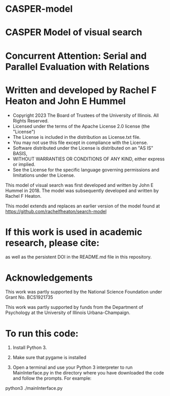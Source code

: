 # CASPER-model
# CASPER Model of visual search 
# Concurrent Attention: Serial and Parallel Evaluation with Relations
# Written and developed by Rachel F Heaton and John E Hummel

* Copyright 2023 The Board of Trustees of the University of Illinois. All Rights Reserved.
* Licensed under the terms of the Apache License 2.0 license (the "License")
* The License is included in the distribution as License.txt file.
* You may not use this file except in compliance with the License.
* Software distributed under the License is distributed on an "AS IS" BASIS,
* WITHOUT WARRANTIES OR CONDITIONS OF ANY KIND, either express or implied.
* See the License for the specific language governing permissions and limitations under the License.


This model of visual search was first developed and written by John E Hummel in 2018.
The model was subsequently developed and written by Rachel F Heaton.

This model extends and replaces an earlier version of the model found at https://github.com/rachelfheaton/search-model


# If this work is used in academic research, please cite:


as well as the persistent DOI in the README.md file in this repository.



# Acknowledgements

This work was partly supported by the National Science Foundation under Grant No. BCS1921735

This work was partly supported by funds from the Department of Psychology at the University of Illinois Urbana-Champaign.



# To run this code:

1. Install Python 3.

2. Make sure that pygame is installed 

3. Open a terminal and use your Python 3 interpreter to run MainInterface.py in the directory where you have downloaded the code and follow the prompts.
For example:

python3 ./mainInterface.py

